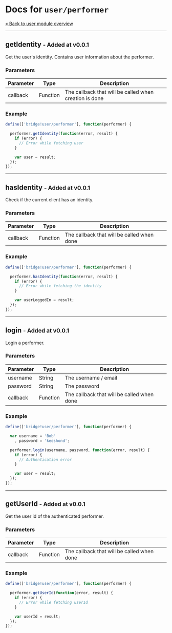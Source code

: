 Docs for `user/performer`
=======

[&laquo; Back to user module overview](/api/user/index.md)

-----

getIdentity <small>- Added at v0.0.1</small>
-----

Get the user's identity. Contains user information about the performer.

### Parameters

| Parameter | Type     | Description                                            |
| --------- | -------- | ------------------------------------------------------ |
| callback  | Function | The callback that will be called when creation is done |

### Example
```js
define(['bridge!user/performer'], function(performer) {

  performer.getIdentity(function(error, result) {
    if (error) {
      // Error while fetching user
    }

    var user = result;
  });
});
```

------

hasIdentity <small>- Added at v0.0.1</small>
------

Check if the current client has an identity.

### Parameters

| Parameter | Type     | Description                                |
| --------- | -------- | ------------------------------------------ |
| callback  | Function | The callback that will be called when done |

### Example

```javascript
define(['bridge!user/performer'], function(performer) {

  performer.hasIdentity(function(error, result) {
    if (error) {
      // Error while fetching the identity
    }

    var userLoggedIn = result;
  });
});
```

-----

login <small>- Added at v0.0.1</small>
-----
Login a performer.

### Parameters

| Parameter | Type          | Description                                |
| --------- | ------------- | -------------------------------------------|
| username  | String        | The username / email                       |
| password  | String        | The password                               |
| callback  | Function      | The callback that will be called when done |

### Example
```js
define(['bridge!user/performer'], function(performer) {

  var username = 'Bob'
    , password = 'keeshond';

  performer.login(username, password, function(error, result) {
    if (error) {
      // Authentication error
    }

    var user = result;
  });
});
```

-----

getUserId <small>- Added at v0.0.1</small>
-----
Get the user id of the authenticated performer.

### Parameters

| Parameter | Type          | Description                                |
| --------- | ------------- | ------------------------------------------ |
| callback  | Function      | The callback that will be called when done |

### Example
```js
define(['bridge!user/performer'], function(performer) {

  performer.getUserId(function(error, result) {
    if (error) {
      // Error while fetching userId
    }

    var userId = result;
  });
});
```